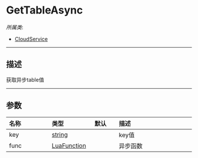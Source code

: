 # GetTableAsync

*所属类*:
* [CloudService](/Api/Classes/Service/CloudService.md)
------------------------------------------------------------------------------------------
## 描述

获取异步table值

------------------------------------------------------------------------------------------
## 参数

|<div style="width:100px">名称</div>|<div style="width:100px">类型</div>|<div style="width:50px">默认</div>|<div style="width:350px">描述</div>|
|:---|:---|:---|:---|
|key|[string](/Api/DataType/String.md)||key值|
|func|[LuaFunction](/Api/Enums/LuaFunction.md)||异步函数|
